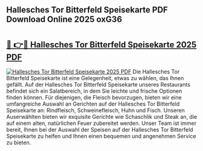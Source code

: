 ## Hallesches Tor Bitterfeld Speisekarte PDF Download Online 2025 oxG36

# <h2><a href="http://gccxnvj.nevu.top/?p=Hallesches+Tor+Bitterfeld+Speisekarte">🔗 👉🔴 Hallesches Tor Bitterfeld Speisekarte 2025 PDF</a></h2>

[![Hallesches Tor Bitterfeld Speisekarte 2025 PDF](https://i.imgur.com/dBaPXMq.png)](http://gccxnvj.nevu.top/?p=Hallesches+Tor+Bitterfeld+Speisekarte)
Die Hallesches Tor Bitterfeld Speisekarte ist eine Gelegenheit, etwas zu wählen, das Ihnen gefällt. Auf der Hallesches Tor Bitterfeld Speisekarte unseres Restaurants befindet sich ein Salatbereich, in dem Sie leichte und frische Optionen finden können. Für diejenigen, die Fleisch bevorzugen, bieten wir eine umfangreiche Auswahl an Gerichten auf der Hallesches Tor Bitterfeld Speisekarte an: Rindfleisch, Schweinefleisch, Huhn und Fisch. Unseren Auserwählten bieten wir exquisite Gerichte wie Schaschlik und Steak an, die auf einem alten, natürlichen Feuer zubereitet werden. Unser Team ist immer bereit, Ihnen bei der Auswahl der Speisen auf der Hallesches Tor Bitterfeld Speisekarte zu helfen und Ihnen einen bequemen und angenehmen Service zu bieten.
